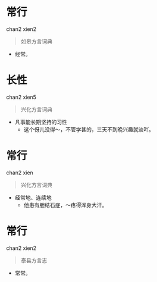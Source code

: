 # 常行
chan2 xien2
> 如皋方言词典
- 经常。

# 长性
chan2 xien5
> 兴化方言词典
- 凡事能长期坚持的习性
  - 这个伢儿没得～，不管学甚的，三天不到晚兴趣就淡吖。

# 常行
chan2 xien
> 兴化方言词典
- 经常地、连续地
  - 他患有胆结石症，～疼得浑身大汗。

# 常行
chan2 xien2
> 泰县方言志
- 常常。
